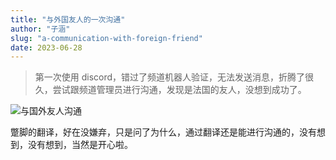 ```yaml
---
title: "与外国友人的一次沟通"
author: "子涵"
slug: "a-communication-with-foreign-friend"
date: 2023-06-28
---
```


> 第一次使用 discord，错过了频道机器人验证，无法发送消息，折腾了很久，尝试跟频道管理员进行沟通，发现是法国的友人，没想到成功了。

![与国外友人沟通](https://image.hyx.ink/2024/11/f4618a775504bd327ee8ddd8c8fcc2a3.webp)

蹩脚的翻译，好在没嫌弃，只是问了为什么，通过翻译还是能进行沟通的，没有想到，没有想到，当然是开心啦。
